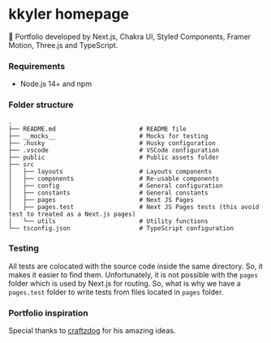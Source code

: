 # kkyler homepage

🚀 Portfolio developed by Next.js, Chakra UI, Styled Components, Framer Motion, Three.js and TypeScript.

### Requirements

- Node.js 14+ and npm

### Folder structure

```
.
├── README.md                       # README file
├── __mocks__                       # Mocks for testing
├── .husky                          # Husky configuration
├── .vscode                         # VSCode configuration
├── public                          # Public assets folder
├── src
│   ├── layouts                     # Layouts components
│   ├── components                  # Re-usable components
│   ├── config                      # General configuration
│   ├── constants                   # General constants
│   ├── pages                       # Next JS Pages
│   ├── pages.test                  # Next JS Pages tests (this avoid test to treated as a Next.js pages)
│   └── utils                       # Utility functions
└── tsconfig.json                   # TypeScript configuration
```

### Testing

All tests are colocated with the source code inside the same directory. So, it makes it easier to find them. Unfortunately, it is not possible with the `pages` folder which is used by Next.js for routing. So, what is why we have a `pages.test` folder to write tests from files located in `pages` folder.

### Portfolio inspiration

Special thanks to [craftzdog](https://github.com/craftzdog) for his amazing ideas.
